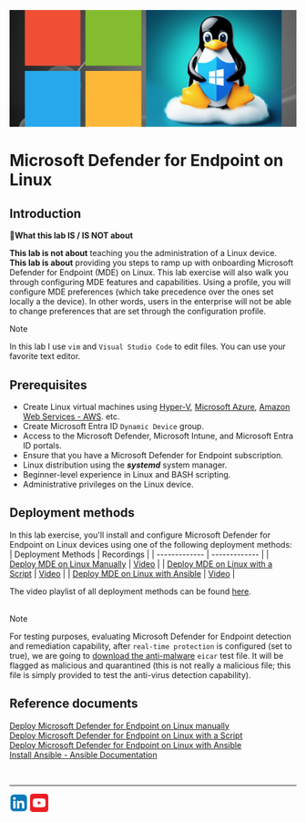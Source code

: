 ![Defender for Endpoint](./Assets/MDE-on-Linux.png)

# Microsoft Defender for Endpoint on Linux

## Introduction
:memo:**What this lab IS / IS NOT about**<br>

**This lab is not about** teaching you the administration of a Linux device.<br>
**This lab is about** providing you steps to ramp up with onboarding Microsoft Defender for Endpoint (MDE) on Linux. 
This lab exercise will also walk you through configuring MDE features and capabilities. Using a profile, you will configure MDE preferences (which take precedence over the ones set locally a the device). In other words, users in the enterprise will not be able to change preferences that are set through the configuration profile.

>[!Note]
In this lab I use ```vim``` and ```Visual Studio Code``` to edit files. You can use your favorite text editor.


## Prerequisites
- Create Linux virtual machines using [Hyper-V](https://learn.microsoft.com/en-us/windows-server/virtualization/hyper-v/get-started/create-a-virtual-machine-in-hyper-v?tabs=hyper-v-manager#create-a-virtual-machine), [Microsoft Azure](https://learn.microsoft.com/en-us/azure/virtual-machines/linux/quick-create-portal?tabs=ubuntu), [Amazon Web Services - AWS](https://aws.amazon.com/getting-started/launch-a-virtual-machine-B-0/). etc.
- Create Microsoft Entra ID ```Dynamic Device``` group.
- Access to the Microsoft Defender, Microsoft Intune, and Microsoft Entra ID portals.
- Ensure that you have a Microsoft Defender for Endpoint subscription.
- Linux distribution using the **_systemd_** system manager.
- Beginner-level experience in Linux and BASH scripting.
- Administrative privileges on the Linux device.

## Deployment methods
In this lab exercise, you'll install and configure Microsoft Defender for Endpoint on Linux devices using one of the following deployment methods:
| Deployment Methods | Recordings |
| ------------- | ------------- |
| [Deploy MDE on Linux Manually](./ManualOnboarding/README.md) | [Video](https://youtu.be/KpuICweyksE) |
| [Deploy MDE on Linux with a Script](./ScriptOnboarding/README.md) | [Video](https://youtu.be/8qWkkeXAHaE) |
| [Deploy MDE on Linux with Ansible](./AnsibleOnboarding/README.md) | [Video](https://youtu.be/v_7pNHLgcaE) |

The video playlist of all deployment methods can be found [here](https://m.youtube.com/playlist?list=PLDI76x8X-DfZidrncAefib3a951rVwfFY).<br><br>
>[!Note]
For testing purposes, evaluating Microsoft Defender for Endpoint detection and remediation capability, after ```real-time protection``` is configured (set to true), we are going to [download the anti-malware](https://www.eicar.org/download-anti-malware-testfile/) ```eicar``` test file. It will be flagged as malicious and quarantined (this is not really a malicious file; this file is simply provided to test the anti-virus detection capability).


## Reference documents
[Deploy Microsoft Defender for Endpoint on Linux manually](https://learn.microsoft.com/en-us/microsoft-365/security/defender-endpoint/linux-install-manually?view=o365-worldwide)<br>
[Deploy Microsoft Defender for Endpoint on Linux with a Script](https://learn.microsoft.com/en-us/microsoft-365/security/defender-endpoint/linux-install-manually?view=o365-worldwide#installer-script)<br>
[Deploy Microsoft Defender for Endpoint on Linux with Ansible](https://learn.microsoft.com/en-us/microsoft-365/security/defender-endpoint/linux-install-with-ansible?view=o365-worldwide)<br>
[Install Ansible - Ansible Documentation](https://docs.ansible.com/ansible/latest/installation_guide/intro_installation.html)<br>

<br>
<hr>

[![LinkeIn](../../Assets/Pictures/LinkeIn.png)](https://www.linkedin.com/in/c-lessi/)
[![YouTube](../../Assets/Pictures/YouTube.png)](https://m.youtube.com/playlist?list=PLDI76x8X-DfZidrncAefib3a951rVwfFY)
